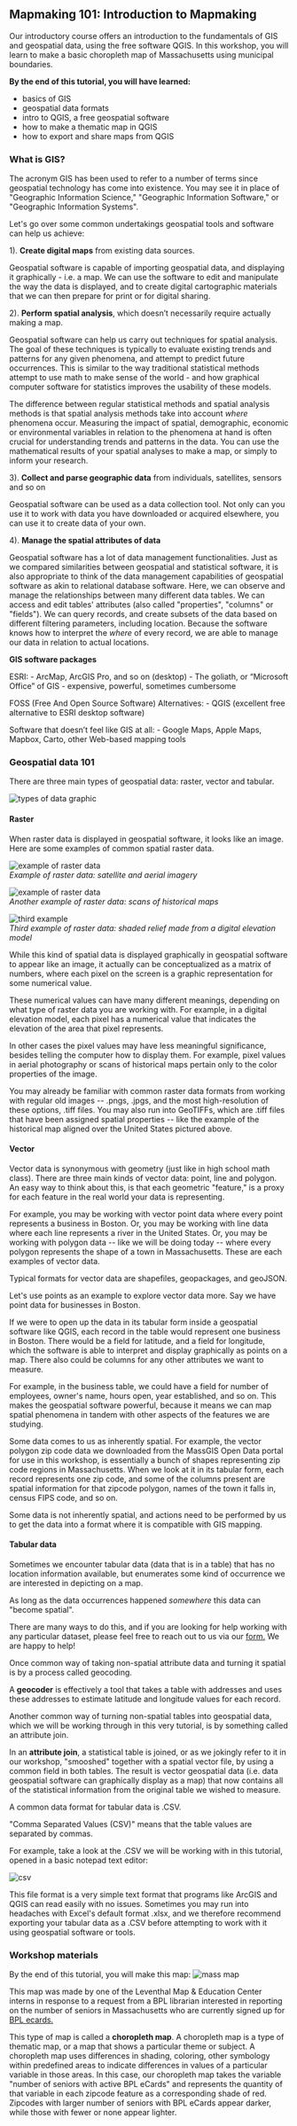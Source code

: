 ## Mapmaking 101: Introduction to Mapmaking 

Our introductory course offers an introduction to the fundamentals of GIS and geospatial data, using the free software QGIS. In this workshop, you will learn to make a basic choropleth map of Massachusetts using municipal boundaries. 


**By the end of this tutorial, you will have learned:**
- basics of GIS
- geospatial data formats
- intro to QGIS, a free geospatial software
- how to make a thematic map in QGIS
- how to export and share maps from QGIS

### What is GIS?

The acronym GIS has been used to refer to a number of terms since geospatial technology has come into existence. You may see it in place of "Geographic Information Science," "Geographic Information Software," or "Geographic Information Systems".

Let's go over some common undertakings geospatial tools and software can help us achieve:


1). **Create digital maps** from existing data sources.

Geospatial software is capable of importing geospatial data, and displaying it graphically - i.e. a map. We can use the software to edit and manipulate the way the data is displayed, and to create digital cartographic materials that we can then prepare for print or for digital sharing.


2). **Perform spatial analysis**, which doesn’t necessarily require actually making a map.

Geospatial software can help us carry out techniques for spatial analysis. The goal of these techniques is typically to evaluate existing trends and patterns for any given phenomena, and attempt to predict future occurrences. This is similar to the way traditional statistical methods attempt to use math to make sense of the world - and how graphical computer software for statistics improves the usability of these models.

The difference between regular statistical methods and spatial analysis methods is that spatial analysis methods take into account *where* phenomena occur. Measuring the impact of spatial, demographic, economic or environmental variables in relation to the phenomena at hand is often crucial for understanding trends and patterns in the data. You can use the mathematical results of your spatial analyses to make a map, or simply to inform your research.


3). **Collect and parse geographic data** from individuals, satellites, sensors and so on

Geospatial software can be used as a data collection tool. Not only can you use it to work with data you have downloaded or acquired elsewhere, you can use it to create data of your own.

4). **Manage the spatial attributes of data**

Geospatial software has a lot of data management functionalities. Just as we compared similarities between geospatial and statistical software, it is also appropriate to think of the data management capabilities of geospatial software as akin to relational database software. Here, we can observe and manage the relationships between many different data tables. We can access and edit tables' attributes (also called "properties", "columns" or "fields"). We can query records, and create subsets of the data based on different filtering parameters, including location. Because the software knows how to interpret the *where* of every record, we are able to manage our data in relation to actual locations.

**GIS software packages**

ESRI:
    - ArcMap, ArcGIS Pro, and so on (desktop)
    - The goliath, or “Microsoft Office” of GIS
    - expensive, powerful, sometimes cumbersome

FOSS (Free And Open Source Software) Alternatives:
    - QGIS (excellent free alternative to ESRI desktop software)

Software that doesn’t feel like GIS at all:
    - Google Maps, Apple Maps, Mapbox, Carto, other Web-based mapping tools


### Geospatial data 101 

There are three main types of geospatial data: raster, vector and tabular.

![types of data graphic](https://geoservices.leventhalmap.org/docs/media/img/types_data.png)


#### **Raster**

When raster data is displayed in geospatial software, it looks like an image. <br>
Here are some examples of common spatial raster data.



 ![example of raster data](https://geoservices.leventhalmap.org/docs/media/img/satellite.png) <br>
 *Example of raster data: satellite and aerial imagery*

![example of raster data](https://geoservices.leventhalmap.org/docs/media/img/map.png) <br>
 *Another example of raster data: scans of historical maps*

 ![third example](https://geoservices.leventhalmap.org/docs/media/img/shaded-relief.png) <br>
 *Third example of raster data: shaded relief made from a digital elevation model*



While this kind of spatial data is displayed graphically in geospatial software to appear like an image, it actually can be conceptualized as a matrix of numbers, where each pixel on the screen is a graphic representation for some numerical value. 

These numerical values can have many different meanings, depending on what type of raster data you are working with. For example, in a digital elevation model, each pixel has a numerical value that indicates the elevation of the area that pixel represents. 

In other cases the pixel values may have less meaningful significance, besides telling the computer how to display them. For example, pixel values in aerial photography or scans of historical maps pertain only to the color properties of the image. 


You may already be familiar with common raster data formats from working with regular old images -- .pngs, .jpgs, and the most high-resolution of these options, .tiff files. You may also run into GeoTIFFs, which are .tiff files that have been assigned spatial properties -- like the example of the historical map aligned over the United States  pictured above. 


#### **Vector**

Vector data is synonymous with geometry (just like in high school math class). There are three main kinds of vector data: point, line and polygon. An easy way to think about this, is that each geometric "feature," is a proxy for each feature in the real world your data is representing.

For example, you may be working with vector point data where every point represents a business in Boston. Or, you may be working with line data where each line represents a river in the United States. Or, you may be working with polygon data -- like we will be doing today -- where every polygon represents the shape of a town in Massachusetts. These are each examples of vector data.

Typical formats for vector data are shapefiles, geopackages, and geoJSON.

Let's use points as an example to explore vector data more. Say we have point data for businesses in Boston.

If we were to open up the data in its tabular form inside a geospatial software like QGIS, each record in the table would represent one business in Boston. There would be a field for latitude, and a field for longitude, which the software is able to interpret and display graphically as points on a map. There also could be columns for any other attributes we want to measure.

For example, in the business table, we could have a field for number of employees, owner's name, hours open, year established, and so on. This makes the geospatial software powerful, because it means we can map spatial phenomena in tandem with other aspects of the features we are studying.

Some data comes to us as inherently spatial. For example, the vector polygon zip code data we downloaded from the MassGIS Open Data portal for use in this workshop, is essentially a bunch of shapes representing zip code regions in Massachusetts. When we look at it in its tabular form, each record represents one zip code, and some of the columns present are spatial information for that zipcode polygon, names of the town it falls in, census FIPS code, and so on.

Some data is not inherently spatial, and actions need to be performed by us to get the data into a format where it is compatible with GIS mapping.

#### **Tabular data**

Sometimes we encounter tabular data (data that is in a table) that has no location information available, but enumerates some kind of occurrence we are interested in depicting on a map.

As long as the data occurrences happened *somewhere* this data can "become spatial".

There are many ways to do this, and if you are looking for help working with any particular dataset, please feel free to reach out to us via our [form.](https://www.leventhalmap.org/research/geospatial-data/ "Geospatial reference form") We are happy to help!

Once common way of taking non-spatial attribute data and turning it spatial is by a process called geocoding.

A **geocoder** is effectively a tool that takes a table with addresses and uses these addresses to estimate latitude and longitude values for each record.

Another common way of turning non-spatial tables into geospatial data, which we will be working through in this very tutorial, is by something called an attribute join.

In an **attribute join**, a statistical table is joined, or as we jokingly refer to it in our workshop, "smooshed" together with a spatial vector file, by using a common field in both tables. The result is vector geospatial data (i.e. data geospatial software can graphically display as a map) that now contains all of the statistical information from the original table we wished to measure.

A common data format for tabular data is .CSV.

"Comma Separated Values (CSV)" means that the table values are separated by commas.

For example, take a look at the .CSV we will be working with in this tutorial, opened in a basic notepad text editor:

![csv](https://geoservices.leventhalmap.org/docs/media/img/csv.png)

This file format is a very simple text format that programs like ArcGIS and QGIS can read easily with no issues. Sometimes you may run into headaches with Excel's default format .xlsx, and we therefore recommend exporting your tabular data as a .CSV before attempting to work with it using geospatial software or tools.

### Workshop materials 
By the end of this tutorial, you will make this map:
![mass map](https://geoservices.leventhalmap.org/docs/media/img/Mass_map.png)

This map was made by one of the Leventhal Map & Education Center interns in response to a request from a BPL librarian interested in reporting on the number of seniors in Massachusetts who are currently signed up for [BPL ecards.](https://www.bpl.org/ecard/ "BPL eCards") 

This type of map is called a **choropleth map**. A choropleth map is a type of thematic map, or a map that shows a particular theme or subject. A choropleth map uses differences in shading, coloring, other symbology within predefined areas to indicate differences in values of a particular variable in those areas. In this case, our choropleth map takes the variable "number of seniors with active BPL eCards" and represents the quantity of that variable in each zipcode feature as a corresponding shade of red. Zipcodes with larger number of seniors with BPL eCards appear darker, while those with fewer or none appear lighter.